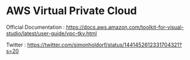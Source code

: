 # AWS Virtual Private Cloud

Official Documentation : https://docs.aws.amazon.com/toolkit-for-visual-studio/latest/user-guide/vpc-tkv.html

Twitter : https://twitter.com/simonholdorf/status/1441452612331704321?s=20
